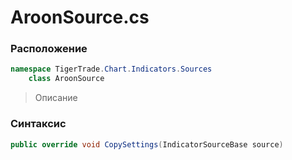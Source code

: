 
# AroonSource.cs
### Расположение
```csharp
namespace TigerTrade.Chart.Indicators.Sources  
    class AroonSource
```

> Описание

### Синтаксис
```csharp
public override void CopySettings(IndicatorSourceBase source)
```
